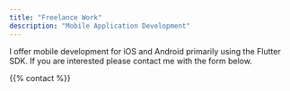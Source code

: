 ```yaml
---
title: "Freelance Work"
description: "Mobile Application Development"
---
```


I offer mobile development for iOS and Android primarily using the Flutter SDK. If you are interested please contact me with the form below. 

{{% contact %}}  